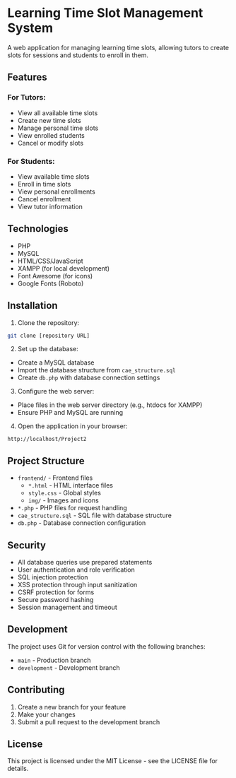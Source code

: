 # Learning Time Slot Management System

A web application for managing learning time slots, allowing tutors to create slots for sessions and students to enroll in them.

## Features

### For Tutors:
- View all available time slots
- Create new time slots
- Manage personal time slots
- View enrolled students
- Cancel or modify slots

### For Students:
- View available time slots
- Enroll in time slots
- View personal enrollments
- Cancel enrollment
- View tutor information

## Technologies

- PHP
- MySQL
- HTML/CSS/JavaScript
- XAMPP (for local development)
- Font Awesome (for icons)
- Google Fonts (Roboto)

## Installation

1. Clone the repository:
```bash
git clone [repository URL]
```

2. Set up the database:
- Create a MySQL database
- Import the database structure from `cae_structure.sql`
- Create `db.php` with database connection settings

3. Configure the web server:
- Place files in the web server directory (e.g., htdocs for XAMPP)
- Ensure PHP and MySQL are running

4. Open the application in your browser:
```
http://localhost/Project2
```

## Project Structure

- `frontend/` - Frontend files
  - `*.html` - HTML interface files
  - `style.css` - Global styles
  - `img/` - Images and icons
- `*.php` - PHP files for request handling
- `cae_structure.sql` - SQL file with database structure
- `db.php` - Database connection configuration

## Security

- All database queries use prepared statements
- User authentication and role verification
- SQL injection protection
- XSS protection through input sanitization
- CSRF protection for forms
- Secure password hashing
- Session management and timeout

## Development

The project uses Git for version control with the following branches:
- `main` - Production branch
- `development` - Development branch

## Contributing

1. Create a new branch for your feature
2. Make your changes
3. Submit a pull request to the development branch

## License

This project is licensed under the MIT License - see the LICENSE file for details. 